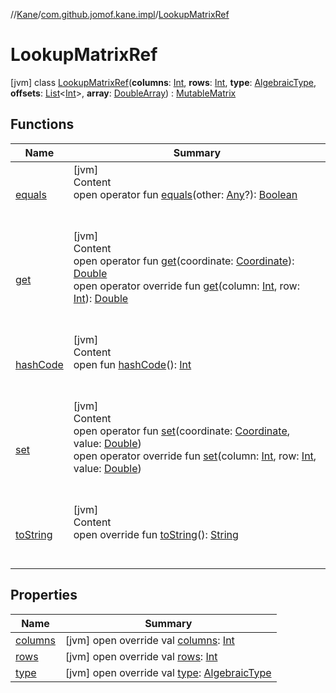//[Kane](../../index.md)/[com.github.jomof.kane.impl](../index.md)/[LookupMatrixRef](index.md)



# LookupMatrixRef  
 [jvm] class [LookupMatrixRef](index.md)(**columns**: [Int](https://kotlinlang.org/api/latest/jvm/stdlib/kotlin/-int/index.html), **rows**: [Int](https://kotlinlang.org/api/latest/jvm/stdlib/kotlin/-int/index.html), **type**: [AlgebraicType](../../com.github.jomof.kane.impl.types/-algebraic-type/index.md), **offsets**: [List](https://kotlinlang.org/api/latest/jvm/stdlib/kotlin.collections/-list/index.html)<[Int](https://kotlinlang.org/api/latest/jvm/stdlib/kotlin/-int/index.html)>, **array**: [DoubleArray](https://kotlinlang.org/api/latest/jvm/stdlib/kotlin/-double-array/index.html)) : [MutableMatrix](../-mutable-matrix/index.md)   


## Functions  
  
|  Name|  Summary| 
|---|---|
| <a name="kotlin/Any/equals/#kotlin.Any?/PointingToDeclaration/"></a>[equals](../../com.github.jomof.kane.impl.types/-double-algebraic-type/index.md#%5Bkotlin%2FAny%2Fequals%2F%23kotlin.Any%3F%2FPointingToDeclaration%2F%5D%2FFunctions%2F-1069225679)| <a name="kotlin/Any/equals/#kotlin.Any?/PointingToDeclaration/"></a>[jvm]  <br>Content  <br>open operator fun [equals](../../com.github.jomof.kane.impl.types/-double-algebraic-type/index.md#%5Bkotlin%2FAny%2Fequals%2F%23kotlin.Any%3F%2FPointingToDeclaration%2F%5D%2FFunctions%2F-1069225679)(other: [Any](https://kotlinlang.org/api/latest/jvm/stdlib/kotlin/-any/index.html)?): [Boolean](https://kotlinlang.org/api/latest/jvm/stdlib/kotlin/-boolean/index.html)  <br><br><br>
| <a name="com.github.jomof.kane.impl/Matrix/get/#com.github.jomof.kane.impl.Coordinate/PointingToDeclaration/"></a>[get](../-matrix/get.md)| <a name="com.github.jomof.kane.impl/Matrix/get/#com.github.jomof.kane.impl.Coordinate/PointingToDeclaration/"></a>[jvm]  <br>Content  <br>open operator fun [get](../-matrix/get.md)(coordinate: [Coordinate](../-coordinate/index.md)): [Double](https://kotlinlang.org/api/latest/jvm/stdlib/kotlin/-double/index.html)  <br>open operator override fun [get](get.md)(column: [Int](https://kotlinlang.org/api/latest/jvm/stdlib/kotlin/-int/index.html), row: [Int](https://kotlinlang.org/api/latest/jvm/stdlib/kotlin/-int/index.html)): [Double](https://kotlinlang.org/api/latest/jvm/stdlib/kotlin/-double/index.html)  <br><br><br>
| <a name="kotlin/Any/hashCode/#/PointingToDeclaration/"></a>[hashCode](../../com.github.jomof.kane.impl.types/-double-algebraic-type/index.md#%5Bkotlin%2FAny%2FhashCode%2F%23%2FPointingToDeclaration%2F%5D%2FFunctions%2F-1069225679)| <a name="kotlin/Any/hashCode/#/PointingToDeclaration/"></a>[jvm]  <br>Content  <br>open fun [hashCode](../../com.github.jomof.kane.impl.types/-double-algebraic-type/index.md#%5Bkotlin%2FAny%2FhashCode%2F%23%2FPointingToDeclaration%2F%5D%2FFunctions%2F-1069225679)(): [Int](https://kotlinlang.org/api/latest/jvm/stdlib/kotlin/-int/index.html)  <br><br><br>
| <a name="com.github.jomof.kane.impl/MutableMatrix/set/#com.github.jomof.kane.impl.Coordinate#kotlin.Double/PointingToDeclaration/"></a>[set](../-mutable-matrix/set.md)| <a name="com.github.jomof.kane.impl/MutableMatrix/set/#com.github.jomof.kane.impl.Coordinate#kotlin.Double/PointingToDeclaration/"></a>[jvm]  <br>Content  <br>open operator fun [set](../-mutable-matrix/set.md)(coordinate: [Coordinate](../-coordinate/index.md), value: [Double](https://kotlinlang.org/api/latest/jvm/stdlib/kotlin/-double/index.html))  <br>open operator override fun [set](set.md)(column: [Int](https://kotlinlang.org/api/latest/jvm/stdlib/kotlin/-int/index.html), row: [Int](https://kotlinlang.org/api/latest/jvm/stdlib/kotlin/-int/index.html), value: [Double](https://kotlinlang.org/api/latest/jvm/stdlib/kotlin/-double/index.html))  <br><br><br>
| <a name="com.github.jomof.kane.impl/LookupMatrixRef/toString/#/PointingToDeclaration/"></a>[toString](to-string.md)| <a name="com.github.jomof.kane.impl/LookupMatrixRef/toString/#/PointingToDeclaration/"></a>[jvm]  <br>Content  <br>open override fun [toString](to-string.md)(): [String](https://kotlinlang.org/api/latest/jvm/stdlib/kotlin/-string/index.html)  <br><br><br>


## Properties  
  
|  Name|  Summary| 
|---|---|
| <a name="com.github.jomof.kane.impl/LookupMatrixRef/columns/#/PointingToDeclaration/"></a>[columns](columns.md)| <a name="com.github.jomof.kane.impl/LookupMatrixRef/columns/#/PointingToDeclaration/"></a> [jvm] open override val [columns](columns.md): [Int](https://kotlinlang.org/api/latest/jvm/stdlib/kotlin/-int/index.html)   <br>
| <a name="com.github.jomof.kane.impl/LookupMatrixRef/rows/#/PointingToDeclaration/"></a>[rows](rows.md)| <a name="com.github.jomof.kane.impl/LookupMatrixRef/rows/#/PointingToDeclaration/"></a> [jvm] open override val [rows](rows.md): [Int](https://kotlinlang.org/api/latest/jvm/stdlib/kotlin/-int/index.html)   <br>
| <a name="com.github.jomof.kane.impl/LookupMatrixRef/type/#/PointingToDeclaration/"></a>[type](type.md)| <a name="com.github.jomof.kane.impl/LookupMatrixRef/type/#/PointingToDeclaration/"></a> [jvm] open override val [type](type.md): [AlgebraicType](../../com.github.jomof.kane.impl.types/-algebraic-type/index.md)   <br>

